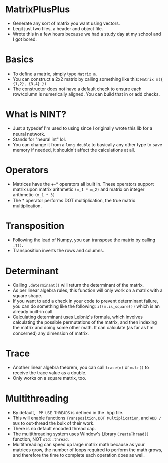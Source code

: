 # MatrixPlusPlus
* Generate any sort of matrix you want using vectors.
* Legit just two files, a header and object file.
* Wrote this in a few hours because we had a study day at my school and I got bored.

# Basics
* To define a matrix, simply type ```Matrix m```.
* You can construct a 2x2 matrix by calling something like this:
```Matrix m({ {1,2}, {3,4} }) ```
* The constructor does not have a default check to ensure each row/column is numerically
aligned. You can build that in or add checks.

# What is NINT?
* Just a typedef I'm used to using since I originally wrote this lib for a neural network.
* Stands for "neural int" lol.
* You can change it from a `long double` to basically any other type to save memory 
if needed, it shouldn't affect the calculations at all.

# Operators
* Matrices have the +-* operators all built in. These operators support matrix
upon matrix arithmetic ```(m_1 * m_2)``` and matrix on integer arithmetic ```(m_1 * 3)```
* The * operator performs DOT multiplication, the true matrix multiplication.

# Transposition
* Following the lead of Numpy, you can transpose the matrix by calling ```.T()```.
* Transposition inverts the rows and columns.

# Determinant
* Calling ```.determinant()``` will return the determinant of the matrix.
* As per linear algebra rules, this function will only work on a matrix with a square shape.
* If you want to add a check in your code to prevent determinant failure, you can do something
like the following:
```if(m.is_square())``` which is an already built-in call.
* Calculating determinant uses Leibniz's formula, which involves calculating the 
possible permutations of the matrix, and then indexing the matrix and doing
some other math. It can calculate (as far as I'm concerned) any dimension of matrix. 

# Trace
* Another linear algebra theorem, you can call `trace(m)` or `m.tr()` to
receive the trace value as a double.
* Only works on a square matrix, too.

# Multithreading
* By default, `_PP_USE_THREADS` is defined in the .hpp file.
* This will enable functions `Transposition`, `DOT Multiplication`, and `ADD / SUB` to out-thread the bulk of their work.
* There is no default encoded thread cap.
* The multithreading system uses Window's Library `CreateThread()` function, NOT `std::thread`.
* Multithreading can speed up large matrix math because as your matrices grow, the number of loops required to perform the math
grows, and therefore the time to complete each operation does as well.
